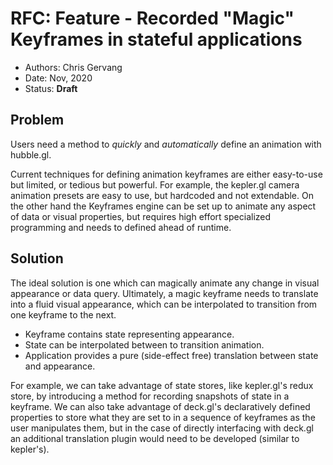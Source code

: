 # RFC: Feature - Recorded "Magic" Keyframes in stateful applications

* Authors: Chris Gervang
* Date: Nov, 2020
* Status: **Draft**

## Problem

Users need a method to _quickly_ and _automatically_ define an animation with hubble.gl.

Current techniques for defining animation keyframes are either easy-to-use but limited, or tedious but powerful. For example, the kepler.gl camera animation presets are easy to use, but hardcoded and not extendable. On the other hand the Keyframes engine can be set up to animate any aspect of data or visual properties, but requires high effort specialized programming and needs to defined ahead of runtime.

## Solution

The ideal solution is one which can magically animate any change in visual appearance or data query. Ultimately, a magic keyframe needs to translate into a fluid visual appearance, which can be interpolated to transition from one keyframe to the next.

- Keyframe contains state representing appearance.
- State can be interpolated between to transition animation.
- Application provides a pure (side-effect free) translation between state and appearance.

For example, we can take advantage of state stores, like kepler.gl's redux store, by introducing a method for recording snapshots of state in a keyframe. We can also take advantage of deck.gl's declaratively defined properties to store what they are set to in a sequence of keyframes as the user manipulates them, but in the case of directly interfacing with deck.gl an additional translation plugin would need to be developed (similar to kepler's). 

